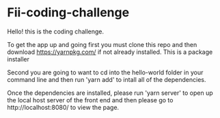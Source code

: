 # Fii-coding-challenge

Hello! this is the coding challenge.

To get the app up and going first you must clone this repo and then download https://yarnpkg.com/ if not already installed. This is a package installer

Second you are going to want to cd into the hello-world folder in your command line and then run 'yarn add' to intall all of the 
dependencies.

Once the dependencies are installed, please run 'yarn server' to open up the local host server of the front end and then please go to 
http://localhost:8080/ to view the page.


